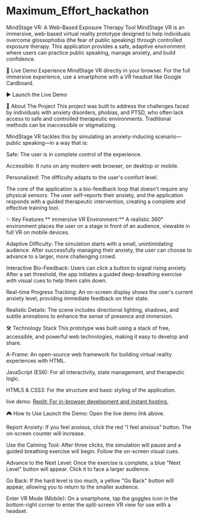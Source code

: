 # Maximum_Effort_hackathon
MindStage VR: A Web-Based Exposure Therapy Tool
MindStage VR is an immersive, web-based virtual reality prototype designed to help individuals overcome glossophobia (the fear of public speaking) through controlled exposure therapy. This application provides a safe, adaptive environment where users can practice public speaking, manage anxiety, and build confidence.

🚀 Live Demo
Experience MindStage VR directly in your browser. For the full immersive experience, use a smartphone with a VR headset like Google Cardboard.

▶️ Launch the Live Demo

🎯 About The Project
This project was built to address the challenges faced by individuals with anxiety disorders, phobias, and PTSD, who often lack access to safe and controlled therapeutic environments. Traditional methods can be inaccessible or stigmatizing.

MindStage VR tackles this by simulating an anxiety-inducing scenario—public speaking—in a way that is:

Safe: The user is in complete control of the experience.

Accessible: It runs on any modern web browser, on desktop or mobile.

Personalized: The difficulty adapts to the user's comfort level.

The core of the application is a bio-feedback loop that doesn't require any physical sensors. The user self-reports their anxiety, and the application responds with a guided therapeutic intervention, creating a complete and effective training tool.

✨ Key Features
** immersive VR Environment:** A realistic 360° environment places the user on a stage in front of an audience, viewable in full VR on mobile devices.

Adaptive Difficulty: The simulation starts with a small, unintimidating audience. After successfully managing their anxiety, the user can choose to advance to a larger, more challenging crowd.

Interactive Bio-Feedback: Users can click a button to signal rising anxiety. After a set threshold, the app initiates a guided deep-breathing exercise with visual cues to help them calm down.

Real-time Progress Tracking: An on-screen display shows the user's current anxiety level, providing immediate feedback on their state.

Realistic Details: The scene includes directional lighting, shadows, and subtle animations to enhance the sense of presence and immersion.

🛠️ Technology Stack
This prototype was built using a stack of free, accessible, and powerful web technologies, making it easy to develop and share.

A-Frame: An open-source web framework for building virtual reality experiences with HTML.

JavaScript (ES6): For all interactivity, state management, and therapeutic logic.

HTML5 & CSS3: For the structure and basic styling of the application.

live demo:
[Replit: For in-browser development and instant hosting.](https://c47da24b-7cc8-4096-9806-e7ca6378862c-00-2udqo85utygw.pike.replit.dev/)

🎮 How to Use
Launch the Demo: Open the live demo link above.

Report Anxiety: If you feel anxious, click the red "I feel anxious" button. The on-screen counter will increase.

Use the Calming Tool: After three clicks, the simulation will pause and a guided breathing exercise will begin. Follow the on-screen visual cues.

Advance to the Next Level: Once the exercise is complete, a blue "Next Level" button will appear. Click it to face a larger audience.

Go Back: If the hard level is too much, a yellow "Go Back" button will appear, allowing you to return to the smaller audience.

Enter VR Mode (Mobile): On a smartphone, tap the goggles icon in the bottom-right corner to enter the split-screen VR view for use with a headset.
